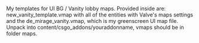 My templates for UI BG / Vanity lobby maps. Provided inside are:
new_vanity_template.vmap with all of the entities with Valve's maps settings and the de_mirage_vanity.vmap, which is my greenscreen UI map file.
Unpack into content/csgo_addons/youraddonname, vmaps should be in folder maps.

